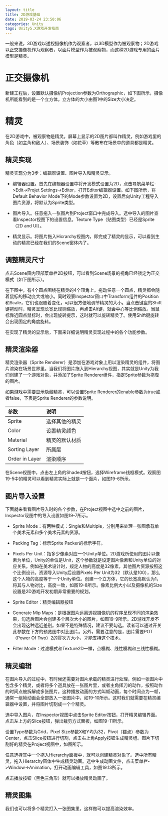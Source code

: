 ```yaml
---
layout: title
title: 2D游戏基础
date: 2019-03-24 23:50:06
categories: Unity
tags: Unity5.X游戏开发指南
---
```

一般来说，3D游戏以透视摄像机作为观察者，以3D模型作为被观察物；2D游戏以正交摄像机作为观察者，以面片模型作为被观察物，而这种2D游戏专用的面片模型是精灵。

<!--more-->

# 正交摄像机
新建工程后，设置默认摄像机Projection参数为Orthographic，如下图所示，摄像机所能看到的是一个立方体。立方体的大小由图1中的Size大小决定。

# 精灵
在2D游戏中，被观察物是精灵。屏幕上显示的2D图片都叫作精灵，例如游戏里的角色（如主角和敌人）、场景装饰（如花草）等散布在场景中的道具都是精灵。

## 精灵实现
精灵实现分为3步：编辑器设置、图片导入和精灵显示。

* 编辑器设置。首先在编辑器设置中将开发模式设置为2D，点击导航菜单栏->Edit->Projet Settings->Editor，打开Editor编辑器设置。如下图所示，将Default Behavior Mode下的Mode参数设置为2D，设置后向Unity工程导入图片资源，将默认为Sprite类型。

* 图片导入。任意拖入一张图片到Project窗口中完成导入。选中导入的图片查看Inspector视图下的设置信息。Texture Type（贴图类型）已经是Sprite（2D and UI）。

* 精灵显示。将图片拖入Hicrarchy视图内，即完成了精灵的显示，可以看到生动的精灵已经在我们的Scene窗体内了。

## 调整精灵尺寸
点击Scene窗内顶部菜单栏2D按钮，可以看到Scene场景的视角已经锁定为正交模式（如下图所示）。

在下图中，有4个圆点围绕在精灵的4个顶角上。拖动任意一个圆点，精灵都会随着鼠标的移动变大或缩小。同时观察Inspector窗口中Transform组件的Position和Scale，它们也跟随着变化，可以很方便地调节精灵的大小。当点击键盘的Shift键拖动时，精灵呈现长宽比规则缩放，再点击Alt键，就会中心等比例缩放。当鼠标靠近圆点鼠标时，会出现旋转提示，这时就可以旋转精灵了。使用Shift键旋转会出现固定的角度旋转。

在实现了精灵的显示后，下面来详细说明精灵实现过程中的各个功能参数。

## 精灵渲染器

精灵渲染器（Sprite Renderer）是添加在游戏对象上用以渲染精灵的组件，将图片渲染在场景世界里。当我们将图片拖入到Hierarchy视图，其实就是Unity为我们创建了一个游戏对象，并添加了Sprite Renderer组件，指定Sprite参数为拖曳的图片。

如果游戏中需要显示隐藏精灵，可以设置Sprite Renderer的enable参数为true或者false，下表是Sprite Renderer的参数说明。

| 参数  | 说明  |
| :------------ | :------------ |
| Sprite  | 选择其他的精灵  |
| Color  | 设置精灵颜色  |
| Material  | 精灵的默认材质  |
| Sorting Layer  | 所属层  |
| Order in Layer  | 渲染顺序  |

在Scene视图中，点击左上角的Shaded按钮，选择Wireframe线框模式。观察图19-5中的精灵可以看到精灵实际上就是一个面片，如图19-6所示。

## 图片导入设置
下面就来看看图片导入时的各个参数，在Project视图中选中之前的图片，Inspector现图中的导入设置如图19-7所示。

* Sprite Mode：有两种模式：Single和Multiple，分别用来处理一张图承载单个美术元素和多个美术元素的资源。

* Packing Tag：标示Sprite Packer的标示字符。

* Pixels Per Unit：指多少像素对应一个Unity单位。2D游戏所使用的图片以像素为单位，Unity的单位是Unit，这个参数就是设定图片像素和Unity单位的对应关系。例如在美术设计时，规定人物的高度是32像素，其他图片资源按照这个比例设计。资源导入Unity后设置Pixels Per Unit为32（默认是100），那么这个人物的高度等于一个Unity单位。创建一个立方体，它的长宽高默认为1，将其与人物对比，高度一致，如图19-8所示。像素比例大小以及摄像机的Size设置是2D游戏开发初期非常重要的规划。

* Sprite Editor：精灵编辑器按钮

* Generate Mip Maps：是根据图片远离透视摄像机的程序呈现不同的渲染效果，勾选后图片会创建多个层次大小的图片，如图19-9所示。2D游戏开发不会出现这种远近差别。如果不是特殊情况，建议不要勾选。读者可以通过开关此参数在下方的预览图中对比图片。另外，需要注意的是，图片需要POT（Power Of Two）2的幂次方大小，才能支持这个技术。

* Filter Mode：过滤模式和Texture2D一样，点模糊、线性模糊和三线性模糊。

## 精灵编辑
在图片导入的过程中，有时候还需要对图片承载的精灵进行处理，例如一张图片中包含多个精灵，或者将多个道具放在一张图片里，或者主角挥刀的动作，按照动作的时间点被拆解成多张图片。这种播放动画的方式叫帧动画，每个时间点为一帧，通常一组帧动画会全部放入一张图片中，如19-10所示。这时我们就需要在精灵编辑器中设置，并将图片切割成一个个精灵。

选中导入图片，在Inspector视图中点击Sprite Editor按钮，打开精灵编辑界面。点击左上方的Slice按钮，弹出裁剪方式面板，如图19-11所示。

设置Type参数为Grid，Pixel Size参数X和Y均为32，Pivot（锚点）参数为Center，点击Slice按钮进行切割，点击右上角Apply按钮生成精灵组。图片下切割好的精灵在Project视图中，如图所示。

任意选择其中一个拖入Hierarchy面板中，就可以创建精灵对象了。选中所有精灵，拖入Hierarchy窗体中生成精灵动画。选中生成动画文件，点击菜单栏->Window->Animation，打开动画编辑工具，如图19.13所示。


点击播放按钮（黑色三角形）就可以播放精灵动画了。

## 精灵图集
我们也可以将多个精灵打入一张图集里，这样做可以提高渲染效率。